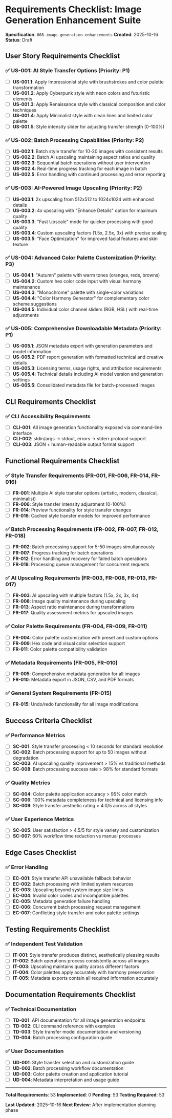 # Requirements Checklist: Image Generation Enhancement Suite

**Specification**: `008-image-generation-enhancements`
**Created**: 2025-10-16
**Status**: Draft

## User Story Requirements Checklist

### ✅ US-001: AI Style Transfer Options (Priority: P1)
- [ ] **US-001.1**: Apply Impressionist style with brushstrokes and color palette transformation
- [ ] **US-001.2**: Apply Cyberpunk style with neon colors and futuristic elements
- [ ] **US-001.3**: Apply Renaissance style with classical composition and color techniques
- [ ] **US-001.4**: Apply Minimalist style with clean lines and limited color palette
- [ ] **US-001.5**: Style intensity slider for adjusting transfer strength (0-100%)

### ✅ US-002: Batch Processing Capabilities (Priority: P2)
- [ ] **US-002.1**: Batch style transfer for 10-20 images with consistent results
- [ ] **US-002.2**: Batch AI upscaling maintaining aspect ratios and quality
- [ ] **US-002.3**: Sequential batch operations without user intervention
- [ ] **US-002.4**: Real-time progress tracking for each image in batch
- [ ] **US-002.5**: Error handling with continued processing and error reporting

### ✅ US-003: AI-Powered Image Upscaling (Priority: P2)
- [ ] **US-003.1**: 2x upscaling from 512x512 to 1024x1024 with enhanced details
- [ ] **US-003.2**: 4x upscaling with "Enhance Details" option for maximum quality
- [ ] **US-003.3**: "Fast Upscale" mode for quicker processing with good quality
- [ ] **US-003.4**: Custom upscaling factors (1.5x, 2.5x, 3x) with precise scaling
- [ ] **US-003.5**: "Face Optimization" for improved facial features and skin texture

### ✅ US-004: Advanced Color Palette Customization (Priority: P3)
- [ ] **US-004.1**: "Autumn" palette with warm tones (oranges, reds, browns)
- [ ] **US-004.2**: Custom hex color code input with visual harmony maintenance
- [ ] **US-004.3**: "Monochrome" palette with single-color variations
- [ ] **US-004.4**: "Color Harmony Generator" for complementary color scheme suggestions
- [ ] **US-004.5**: Individual color channel sliders (RGB, HSL) with real-time adjustments

### ✅ US-005: Comprehensive Downloadable Metadata (Priority: P1)
- [ ] **US-005.1**: JSON metadata export with generation parameters and model information
- [ ] **US-005.2**: PDF report generation with formatted technical and creative details
- [ ] **US-005.3**: Licensing terms, usage rights, and attribution requirements
- [ ] **US-005.4**: Technical details including AI model version and generation settings
- [ ] **US-005.5**: Consolidated metadata file for batch-processed images

## CLI Requirements Checklist

### ✅ CLI Accessibility Requirements
- [ ] **CLI-001**: All image generation functionality exposed via command-line interface
- [ ] **CLI-002**: stdin/args → stdout, errors → stderr protocol support
- [ ] **CLI-003**: JSON + human-readable output format support

## Functional Requirements Checklist

### ✅ Style Transfer Requirements (FR-001, FR-006, FR-014, FR-016)
- [ ] **FR-001**: Multiple AI style transfer options (artistic, modern, classical, minimalist)
- [ ] **FR-006**: Style transfer intensity adjustment (0-100%)
- [ ] **FR-014**: Preview functionality for style transfer changes
- [ ] **FR-016**: Cached style transfer models for improved performance

### ✅ Batch Processing Requirements (FR-002, FR-007, FR-012, FR-018)
- [ ] **FR-002**: Batch processing support for 5-50 images simultaneously
- [ ] **FR-007**: Progress tracking for batch operations
- [ ] **FR-012**: Error handling and recovery for failed batch operations
- [ ] **FR-018**: Processing queue management for concurrent requests

### ✅ AI Upscaling Requirements (FR-003, FR-008, FR-013, FR-017)
- [ ] **FR-003**: AI upscaling with multiple factors (1.5x, 2x, 3x, 4x)
- [ ] **FR-008**: Image quality maintenance during upscaling
- [ ] **FR-013**: Aspect ratio maintenance during transformations
- [ ] **FR-017**: Quality assessment metrics for upscaled images

### ✅ Color Palette Requirements (FR-004, FR-009, FR-011)
- [ ] **FR-004**: Color palette customization with preset and custom options
- [ ] **FR-009**: Hex code and visual color selection support
- [ ] **FR-011**: Color palette compatibility validation

### ✅ Metadata Requirements (FR-005, FR-010)
- [ ] **FR-005**: Comprehensive metadata generation for all images
- [ ] **FR-010**: Metadata export in JSON, CSV, and PDF formats

### ✅ General System Requirements (FR-015)
- [ ] **FR-015**: Undo/redo functionality for all image modifications

## Success Criteria Checklist

### ✅ Performance Metrics
- [ ] **SC-001**: Style transfer processing < 10 seconds for standard resolution
- [ ] **SC-002**: Batch processing support for up to 50 images without degradation
- [ ] **SC-003**: AI upscaling quality improvement > 15% vs traditional methods
- [ ] **SC-008**: Batch processing success rate > 98% for standard formats

### ✅ Quality Metrics
- [ ] **SC-004**: Color palette application accuracy > 95% color match
- [ ] **SC-006**: 100% metadata completeness for technical and licensing info
- [ ] **SC-009**: Style transfer aesthetic rating > 4.0/5 across all styles

### ✅ User Experience Metrics
- [ ] **SC-005**: User satisfaction > 4.5/5 for style variety and customization
- [ ] **SC-007**: 60% workflow time reduction vs manual processes

## Edge Cases Checklist

### ✅ Error Handling
- [ ] **EC-001**: Style transfer API unavailable fallback behavior
- [ ] **EC-002**: Batch processing with limited system resources
- [ ] **EC-003**: Upscaling beyond system image size limits
- [ ] **EC-004**: Invalid color codes and incompatible palettes
- [ ] **EC-005**: Metadata generation failure handling
- [ ] **EC-006**: Concurrent batch processing request management
- [ ] **EC-007**: Conflicting style transfer and color palette settings

## Testing Requirements Checklist

### ✅ Independent Test Validation
- [ ] **IT-001**: Style transfer produces distinct, aesthetically pleasing results
- [ ] **IT-002**: Batch operations process consistently across all images
- [ ] **IT-003**: Upscaling maintains quality across different factors
- [ ] **IT-004**: Color palettes apply accurately with harmony preservation
- [ ] **IT-005**: Metadata exports contain all required information accurately

## Documentation Requirements Checklist

### ✅ Technical Documentation
- [ ] **TD-001**: API documentation for all image generation endpoints
- [ ] **TD-002**: CLI command reference with examples
- [ ] **TD-003**: Style transfer model documentation and versioning
- [ ] **TD-004**: Batch processing configuration guide

### ✅ User Documentation
- [ ] **UD-001**: Style transfer selection and customization guide
- [ ] **UD-002**: Batch processing workflow documentation
- [ ] **UD-003**: Color palette creation and application tutorial
- [ ] **UD-004**: Metadata interpretation and usage guide

---

**Total Requirements**: 53
**Implemented**: 0
**Pending**: 53
**Testing Required**: 53

**Last Updated**: 2025-10-16
**Next Review**: After implementation planning phase